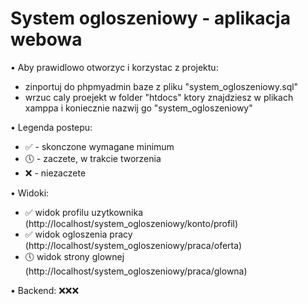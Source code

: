 # System ogloszeniowy - aplikacja webowa

• Aby prawidlowo otworzyc i korzystac z projektu:
- zinportuj do phpmyadmin baze z pliku "system_ogloszeniowy.sql"
- wrzuc caly proejekt w folder "htdocs" ktory znajdziesz w plikach xamppa i koniecznie nazwij go "system_ogloszeniowy"


• Legenda postepu:
- ✅ - skonczone wymagane minimum
- 🕔 - zaczete, w trakcie tworzenia
- ❌ - niezaczete


• Widoki:
- ✅ widok profilu uzytkownika (http://localhost/system_ogloszeniowy/konto/profil)
- ✅ widok ogloszenia pracy (http://localhost/system_ogloszeniowy/praca/oferta)
- 🕔 widok strony glownej (http://localhost/system_ogloszeniowy/praca/glowna)

• Backend:
❌❌❌
